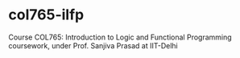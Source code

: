 # col765-ilfp
Course COL765: Introduction to Logic and Functional Programming coursework, under Prof. Sanjiva Prasad at IIT-Delhi

